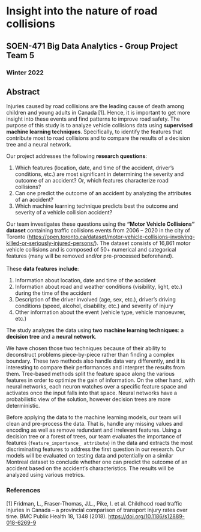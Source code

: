 # Insight into the nature of road collisions
## SOEN-471 Big Data Analytics - Group Project Team 5
### Winter 2022

## Abstract
Injuries caused by road collisions are the leading cause of death among children and young adults in Canada [1]. Hence, it is important to get more insight into these events and find patterns to improve road safety.
The purpose of this study is to analyze vehicle collisions data using **supervised machine learning techniques**. Specifically, to identify the features that contribute most to road collisions and to compare the results of a decision tree and a neural network.<br>

Our project addresses the following **research questions**:
1. Which features (location, date, and time of the accident, driver’s conditions, etc.) are most significant in determining the severity and outcome of an accident? Or, which features characterize road collisions?
2. Can one predict the outcome of an accident by analyzing the attributes of an accident?
3. Which machine learning technique predicts best the outcome and severity of a vehicle collision accident?

Our team investigates these questions using the **“Motor Vehicle Collisions” dataset** containing traffic collisions events from 2006 – 2020 in the city of Toronto (https://open.toronto.ca/dataset/motor-vehicle-collisions-involving-killed-or-seriously-injured-persons/). The dataset consists of 16,861 motor vehicle collisions and is composed of 50+ numerical and categorical features (many will be removed and/or pre-processed beforehand).<br><br>
These **data features include**:
1. Information about location, date and time of the accident
2. Information about road and weather conditions (visibility, light, etc.) during the time of the accident
3. Description of the driver involved (age, sex, etc.), driver’s driving conditions (speed, alcohol, disability, etc.) and severity of injury
4. Other information about the event (vehicle type, vehicle manoeuvrer, etc.)

The study analyzes the data using **two machine learning techniques**: a **decision tree** and a **neural network**. 

We have chosen those two techniques because of their ability to deconstruct problems piece-by-piece rather than finding a complex boundary. These two methods also handle data very differently, and it is interesting to compare their performances and interpret the results from them. Tree-based methods split the feature space along the various features in order to optimize the gain of information. On the other hand, with neural networks, each neuron watches over a specific feature space and activates once the input falls into that space. Neural networks have a probabilistic view of the solution, however decision trees are more deterministic.

Before applying the data to the machine learning models, our team will clean and pre-process the data. That is, handle any missing values and encoding as well as remove redundant and irrelevant features.
Using a decision tree or a forest of trees, our team evaluates the importance of features (`feature_importance_ attribute`) in the data and extracts the most discriminating features to address the first question in our research. Our models will be evaluated on testing data and potentially on a similar Montreal dataset to conclude whether one can predict the outcome of an accident based on the accident’s characteristics. The results will be analyzed using various metrics. 

### References
[1] Fridman, L., Fraser-Thomas, J.L., Pike, I. et al. Childhood road traffic injuries in Canada – a provincial comparison of transport injury rates over time. BMC Public Health 18, 1348 (2018). https://doi.org/10.1186/s12889-018-6269-9
